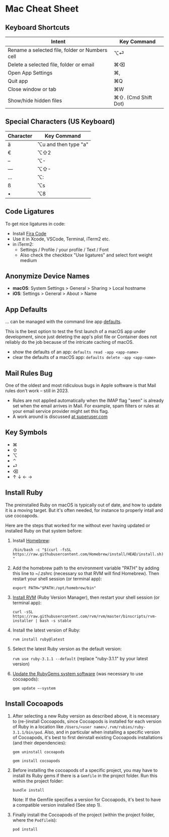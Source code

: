 # Mac Cheat Sheet

## Keyboard Shortcuts

| Intent                                         | Key Command           |
| ---------------------------------------------- | --------------------- |
| Rename a selected file, folder or Numbers cell | ⌥⏎                  |
| Delete a selected file, folder or email        | ⌘⌫                  |
| Open App Settings                              | ⌘,                   |
| Quit app                                       | ⌘Q                   |
| Close window or tab                            | ⌘W                   |
| Show/hide hidden files                         | ⌘⇧. (Cmd Shift Dot) |

## Special Characters (US Keyboard)

| Character | Key Command           |
| --------- | --------------------- |
| ä        | ⌥u and then type "a" |
| €        | ⌥⇧2                 |
| –        | ⌥-                   |
| —        | ⌥⇧-                 |
| …        | ⌥:                   |
| ß        | ⌥s                   |
| •        | ⌥8                   |

## Code Ligatures

To get nice ligatures in code:

* Install [Fira Code](https://fonts.google.com/specimen/Fira+Code)
* Use it in Xcode, VSCode, Terminal, iTerm2 etc.
* in iTerm2:
  * Settings / Profile / your profile / Text / Font
  * Also check the checkbox "Use ligatures" and select font weight medium

## Anonymize Device Names

- **macOS**: System Settings > General > Sharing > Local hostname
- **iOS**: Settings > General > About > Name

## App Defaults

... can be managed with the command line app [defaults](https://support.apple.com/en-gb/guide/terminal/apda49a1bb2-577e-4721-8f25-ffc0836f6997/mac).

This is the best option to test the first launch of a macOS app under development, since just deleting the app's plist file or Container does not reliably do the job because of the intricate caching of macOS.

* show the defaults of an app: `defaults read -app <app-name>`
* clear the defaults of a macOS app: `defaults delete -app <app-name>`

## Mail Rules Bug

One of the oldest and most ridiculous bugs in Apple software is that Mail rules don't work – still in 2023.

* Rules are not applied automatically when the IMAP flag "seen" is already set when the email arrives in Mail. For example, spam filters or rules at your email service provider might set this flag.
* A work around is discussed [at superuser.com](https://superuser.com/questions/33177/apple-mail-doesnt-apply-rules-unless-i-choose-apply-rules-manually)

## Key Symbols

* ⌘
* ⇧
* ⌥
* ⌃
* ⏎
* ⌫
* ↑ ↓ ← →

## Install Ruby

The preinstalled Ruby on macOS is typically out of date, and how to update it is a moving target. But it's often needed, for instance to properly intall and use cocoapods.

Here are the steps that worked for me without ever having updated or installed Ruby on that system before:

1. Install [Homebrew](https://brew.sh):

   `/bin/bash -c "$(curl -fsSL https://raw.githubusercontent.com/Homebrew/install/HEAD/install.sh)"`
2. Add the homebrew path to the environment variable "PATH" by adding this line to ~/.zshrc (necessary so that RVM will find Homebrew). Then restart your shell session (or terminal app):

   `export PATH="$PATH:/opt/homebrew/bin"`
3. [Install RVM](https://stackoverflow.com/questions/38194032/how-can-i-update-ruby-version-2-0-0-to-the-latest-version-in-mac-os-x-v10-10-yo) (Ruby Version Manager), then restart your shell session (or terminal app):

   `curl -sSL https://raw.githubusercontent.com/rvm/rvm/master/binscripts/rvm-installer | bash -s stable`
4. Install the latest version of Ruby:

   `rvm install ruby@latest`
5. Select the latest Ruby version as the default version:

   `rvm use ruby-3.1.1 --default` (replace "ruby-3.1.1" by your latest version)
6. [Update the RubyGems system software](https://stackoverflow.com/questions/60631953/warning-the-running-version-of-bundler-is-older-than-the-version-that-created-t) (was necessary to use cocoapods):

   `gem update —-system`

## Install Cocoapods

1. After selecting a new Ruby version as described above, it is necessary to (re-)install Cocoapods, since Cocoapods is installed for each version of Ruby in a location like `/Users/<user name>/.rvm/rubies/ruby-3.1.1/bin/pod`. Also, and in particular when installing a specific version of Cocoapods, it's best to first deinstall existing Cocoapods installations (and their dependencies):

   `gem uninstall cocoapods`

   `gem install cocoapods`
2. Before installing the cocoapods of a specific project, you may have to install its Ruby gems if there is a `Gemfile` in the project folder. Run this within the project folder:

   `bundle install`

   Note: If the Gemfile specifies a version for Cocoapods, it's best to have a compatible version installed (See step 1).
3. Finally install the Cocoapods of the project (within the project folder, where the `Podfile`is):

   `pod install`
